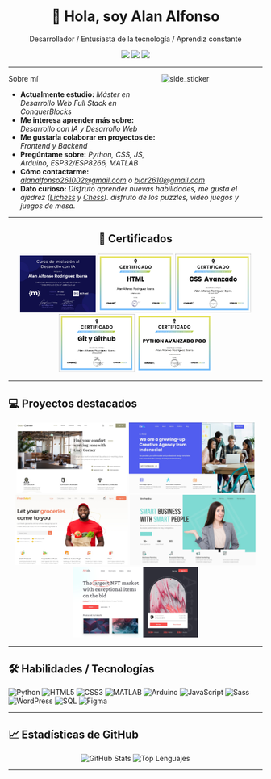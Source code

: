 <!-- Header / saludo -->
<h1 align="center">👋 Hola, soy Alan Alfonso</h1>
<p align="center">Desarrollador / Entusiasta de la tecnología / Aprendiz constante</p>
<p align="center">
  <a href="https://www.instagram.com/a.bior26?utm_source=qr&igsh=MWF6MW1yenV4Zmo1NA=="><img src="https://img.shields.io/badge/Instagram-E4405F?style=for-the-badge&logo=instagram&logoColor=white"></a> 
  <a href="https://www.linkedin.com/in/alan-alfonso-rodr%C3%ADguez-ibarra-294211203/"><img src="https://img.shields.io/badge/LinkedIn-0077B5?style=for-the-badge&logo=linkedin&logoColor=white"></a> 
  <a href="mailto:alanalfonso261002@gmail.com"><img src="https://img.shields.io/badge/Gmail-D14836?style=for-the-badge&logo=gmail&logoColor=white"></a>
</p>


---
<img align="right" width=200px height=200px alt="side_sticker" src="https://media.giphy.com/media/TEnXkcsHrP4YedChhA/giphy.gif" />
<p> Sobre mí </p>

- **Actualmente estudio:** *Máster en Desarrollo Web Full Stack en ConquerBlocks*
- **Me interesa aprender más sobre:** *Desarrollo con IA y Desarrollo Web*
- **Me gustaría colaborar en proyectos de:** *Frontend y Backend*
- **Pregúntame sobre:** *Python, CSS, JS, Arduino, ESP32/ESP8266, MATLAB*
- **Cómo contactarme:** *alanalfonso261002@gmail.com o bior2610@gmail.com*
- **Dato curioso:** *Disfruto aprender nuevas habilidades, me gusta el ajedrez (<a href="https://lichess.org/@/AARI261002">Lichess</a> y <a href="https://www.chess.com/member/aari261002">Chess</a>). disfruto de los puzzles, video juegos y juegos de mesa.*

---

<h2 align="center">🏅 Certificados</h2>
<!--
<table align="center">
  <thead>
    <tr>
      <th>📜 Certificado / Logro</th>
      <th>🏫 Institución</th>
      <th>📅 Año</th>
      <th>🔗 Enlace</th>
    </tr>
  </thead>
  <tbody>
    <tr>
      <td>PARTICIPACIÓN EN EL CONGRESO DEL PRIMER VERANO INTERNACIONAL DE INVESTIGACIÓN EN CIENCIA Y TECNOLOGÍA, ORGANIZADO POR EL TECNOLÓGICO NACIONAL DE MÉXICO.</td>
      <td>Instituto Tecnológico de Apizaco</td>
      <td>15 AL 18 DE OCTUBRE DE 2024</td>
      <td><a href="https://drive.google.com/file/d/1ulPGGyBkTvAt9J4T9NjEXBCueHHKIL0q/view?usp=sharing">Recocimiento</a></td>
    </tr>
    <tr>
      <td>PARTICIPACIÓN COMO ESTUDIANTE EN EL PRIMER VERANO INTERNACIONAL DE INVESTIGACIÓN EN CIENCIA Y TECNOLOGÍA DEL TECNOLÓGICO NACIONAL DE MÉXICO</td>
      <td>Instituto Tecnológico de Apizaco</td>
      <td>17 DE JUNIO AL 26 DE JULIO DE 2024</td>
      <td><a href="https://drive.google.com/file/d/1eDv37EpdteJ97Pd63ynaQ1L23mN1J2Pr/view?usp=sharing">Recocimiento</a></td>
    </tr>
    <tr>
      <td>Hackathon Nacional - 2do Lugar</td>
      <td>Universidad X</td>
      <td>2022</td>
      <td><a href="#">Ver</a></td>
    </tr>
  </tbody>
</table>
-->
<p align="center">
  <img width="150px" src="Certificdos/Mostrar/Certificado_Iniciacion_al_desarrollo_con_IA.jpg" alt="Desarrollo_con_IA" /> 
  <img width="150px" src="Certificdos/Mostrar/Certificacion-Final-HTML-ConquerBlocks.jpg" alt="HTML" /> 
  <img width="150px" src="Certificdos/Mostrar/Certificacion-Teorica-Avanzada-CSS.jpg" alt="CSS" /> 
  <img width="150px" src="Certificdos/Mostrar/Git-y-Github-ConquerBlocks.jpg" alt="Git_y_Github" />
  <img width="150px" src="Certificdos/Mostrar/Python_Avanzado_POO.jpg" alt="Python_POO" />
</p>

---

## 💻 Proyectos destacados
<p align="center">
  <img height="140px" src="Proyectos/Coworking_Space.jpg" alt="Coworking_Space"/> 
  <img height="140px" src="Proyectos/Creative_Company.jpg" alt="Creative_Company"/> 
  <img height="140px" src="Proyectos/Grocery_Store.jpg" alt="Grocery_Store"/> 
  <img height="140px" src="Proyectos/Header_Business_Agency.jpg" alt="Header_Business_Agency"/> 
  <img height="140px" src="Proyectos/NFT_Marketplace.jpg" alt="NFT_Marketplace"/> 
</p>

---

## 🛠️ Habilidades / Tecnologías

<p align="left">
  <img src="https://cdn.jsdelivr.net/gh/devicons/devicon/icons/python/python-original.svg" alt="Python" width="40" height="40"/>
  <img src="https://cdn.jsdelivr.net/gh/devicons/devicon/icons/html5/html5-original.svg" alt="HTML5" width="40" height="40"/>
  <img src="https://cdn.jsdelivr.net/gh/devicons/devicon/icons/css3/css3-original.svg" alt="CSS3" width="40" height="40"/>
  <img src="https://cdn.jsdelivr.net/gh/devicons/devicon/icons/matlab/matlab-original.svg" alt="MATLAB" width="40" height="40"/>
  <img src="https://cdn.jsdelivr.net/gh/devicons/devicon/icons/arduino/arduino-original.svg" alt="Arduino" width="40" height="40"/>
  <img src="https://cdn.jsdelivr.net/gh/devicons/devicon/icons/javascript/javascript-original.svg" alt="JavaScript" width="40" height="40"/>
  <img src="https://cdn.jsdelivr.net/gh/devicons/devicon/icons/sass/sass-original.svg" alt="Sass" width="40" height="40"/>
  <img src="https://cdn.jsdelivr.net/gh/devicons/devicon/icons/wordpress/wordpress-original.svg" alt="WordPress" width="40" height="40"/>
  <img src="https://cdn.jsdelivr.net/gh/devicons/devicon/icons/mysql/mysql-original.svg" alt="SQL" width="40" height="40"/>
  <img src="https://upload.wikimedia.org/wikipedia/commons/3/33/Figma-logo.svg" alt="Figma" width="40" height="40"/>
</p>

---

## 📈 Estadísticas de GitHub

<p align="center">
  <img src="https://github-readme-stats.vercel.app/api?username=AlanBIOR&show_icons=true&theme=radical" alt="GitHub Stats" />
  <img src="https://github-readme-stats.vercel.app/api/top-langs/?username=AlanBIOR&layout=compact" alt="Top Lenguajes" />
</p>

---
